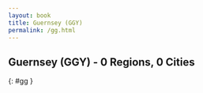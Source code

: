 ```yaml
---
layout: book
title: Guernsey (GGY)
permalink: /gg.html
---
```


## Guernsey (GGY) - 0 Regions, 0 Cities
{: #gg }






 
